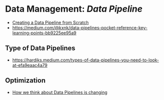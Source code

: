 # Data Management: _Data Pipeline_

* [Creating a Data Pipeline from Scratch](https://gustavorsantos.medium.com/creating-a-data-pipeline-from-scratch-47c8031c7c36)
* https://medium.com/@kxnk/data-pipelines-pocket-reference-key-learning-points-bb9225ee95a9

## Type of Data Pipelines

* https://hardiks.medium.com/types-of-data-pipelines-you-need-to-look-at-efa9eaac4a79

## Optimization

* [How we think about Data Pipelines is changing](https://towardsdatascience.com/how-we-think-about-data-pipelines-is-changing-51c3bf6f34dc)
